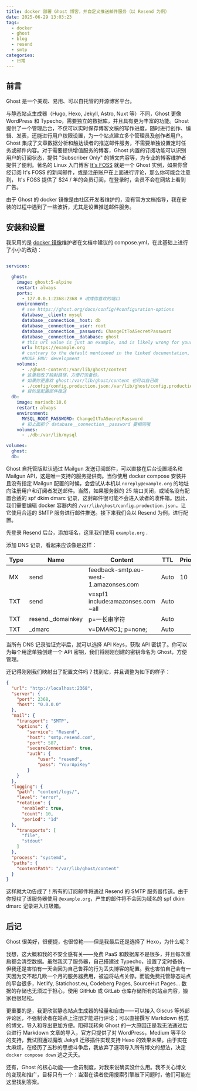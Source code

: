 ```yaml
---
title: docker 部署 Ghost 博客，并自定义推送邮件服务（以 Resend 为例）
date: 2025-06-29 13:03:23
tags:
  - docker
  - ghost
  - blog
  - resend
  - smtp
categories:
  - 日常
---
```

## 前言

Ghost 是一个美观、易用、可以自托管的开源博客平台。

与静态站点生成器（Hugo, Hexo, Jekyll, Astro, Nuxt 等）不同，Ghost 更像 WordPress 和 Typecho，需要独立的数据库，并且具有更为丰富的功能。Ghost 提供了一个管理后台，不仅可以实时保存博客文稿的写作进度，随时进行创作、编辑、发表，还能进行用户权限设置，为一个站点建立多个管理员及创作者用户。Ghost 集成了文章数据分析和触达读者的推送邮件服务，不需要单独设置定时任务或邮件内容。对于需要提供增值服务的博客，Ghost 内置的订阅功能可以识别用户的订阅状态，提供 "Subscriber Only" 的博文内容等，为专业的博客维护者提供了便利。著名的 Linux 入门博客 [It's FOSS](https://itsfoss.com) 就是一个 Ghost 实例，如果你曾经订阅 It's FOSS 的新闻邮件，或是注册账户在上面进行评论，那么你可能会注意到， It's FOSS 提供了 $24 / 年的会员订阅，在登录时，会员不会在网站上看到广告。

由于 Ghost 的 docker 镜像是由社区开发者维护的，没有官方文档指导，我在安装的过程中遇到了一些波折，尤其是设置推送邮件服务。

## 安装和设置

我采用的是 [docker 镜像](https://hub.docker.com/_/ghost/)维护者在文档中建议的 compose.yml，在此基础上进行了小小的改动：

```yaml

services:

  ghost:
    image: ghost:5-alpine
    restart: always
    ports:
      - 127.0.0.1:2368:2368 # 改成你喜欢的端口
    environment:
      # see https://ghost.org/docs/config/#configuration-options
      database__client: mysql
      database__connection__host: db
      database__connection__user: root
      database__connection__password: ChangeItToASecretPassword
      database__connection__database: ghost
      # this url value is just an example, and is likely wrong for your environment!
      url: https://example.org
      # contrary to the default mentioned in the linked documentation, this image defaults to NODE_ENV=production (so development mode needs to be explicitly specified if desired)
      #NODE_ENV: development
    volumes:
      - ./ghost-content:/var/lib/ghost/content
      # 这里我改了映射路径，方便打包备份，
      # 如果你更喜欢 ghost:/var/lib/ghost/content 也可以自己改
      - ./config/config.production.json:/var/lib/ghost/config.production.json
      # 目的是配置邮件推送
  db:
    image: mariadb:10.6
    restart: always
    environment:
      MYSQL_ROOT_PASSWORD: ChangeItToASecretPassword 
      # 和上面那个 database__connection__password 要相同哦
    volumes:
      - ./db:/var/lib/mysql

volumes:
  ghost:
  db:

```

Ghost 自托管版默认通过 Mailgun 发送订阅邮件，可以直接在后台设置域名和 Mailgun API，这是唯一支持的服务提供商。当你使用 docker compose 安装并且没有指定 Mailgun 配置的时候，会尝试从本机以 `noreply@example.org` 的地址向注册用户和订阅者发送邮件。当然，如果服务器的 25 端口关闭，或域名没有配置合适的 spf dkim dmarc 记录，这封邮件很可能不会进入读者的收件箱。因此，我们需要编辑 docker 容器内的 `/var/lib/ghost/config.production.json`，让它使用合适的 SMTP 服务进行邮件推送。接下来我们会以 Resend 为例，进行配置。

先登录 Resend 后台，添加域名，这里我们使用 `example.org` .

添加 DNS 记录，看起来应该像是这样：

| Type | Name              | Content                               | TTL  | Priority |
| ---- | ----------------- | ------------------------------------- | ---- | -------- |
| MX   | send              | feedback-smtp.eu-west-1.amazonses.com | Auto | 10       |
| TXT  | send              | v=spf1 include:amazonses.com ~all     | Auto |          |
| TXT  | resend._domainkey | p=一长串字符                               | Auto |          |
| TXT  | _dmarc            | v=DMARC1; p=none;                     | Auto |          |

当所有 DNS 记录验证完毕后，就可以选择 API Keys，获取 API 密钥了。你可以为每个用途单独创建一个 API 密钥，我们将刚刚创建的密钥命名为 Ghost，方便管理。

还记得刚刚我们映射出了配置文件吗？找到它，并且调整为如下的样子：

```json
{
  "url": "http://localhost:2368",
  "server": {
    "port": 2368,
    "host": "0.0.0.0"
  },
  "mail": {
    "transport": "SMTP",
    "options": {
        "service": "Resend",
        "host": "smtp.resend.com",
        "port": 587,
        "secureConnection": true,
        "auth": {
            "user": "resend",
            "pass": "YourApiKey"
        }
    }
  },
  "logging": {
    "path": "content/logs/",
    "level": "error",
    "rotation": {
      "enabled": true,
      "count": 10,
      "period": "1d"
  },
    "transports": [
      "file",
      "stdout"
    ]
  },
  "process": "systemd",
  "paths": {
    "contentPath": "/var/lib/ghost/content"
  }
}

```

这样就大功告成了！所有的订阅邮件将通过 Resend 的 SMTP 服务器传送。由于你授权了该服务器使用 `@example.org`，产生的邮件将不会因为域名的 spf dkim dmarc 记录进入垃圾箱。

## 后记

Ghost 很美好，很便捷，也很惊艳——但是我最后还是选择了 Hexo，为什么呢？

我想，这大概和我的不安全感有关——免费 PaaS 和数据库不是很多，并且每次重启都会清空数据。虽然我买了服务器，自己搭建过 Typecho，设置了定时备份，但我还是害怕有一天会因为自己鲁莽的行为丢失博客的配置。我也害怕自己会有一天因为交不起几欧一个月的服务器费用，被迫将站点关停。而能免费托管静态站点的平台很多，Netlify, Statichost.eu, Codeberg Pages, SourceHut Pages... 数据的存储也无须过于担心，使用 GitHub 或 GitLab 仓库存储所有的站点内容，搬家也很轻松。

更重要的是，我更欣赏静态站点生成器的轻量和自由——可以接入 Giscus 等外部评论区，不强制读者在站点上注册才能进行评论；可以直接撰写 Markdown 格式的博文，导入和导出更加方便。阻碍我转向 Ghost 的一大原因正是我无法通过后台进行 Markdown 文章的导入，官方只提供了对 WordPress，Medium 等平台的支持，我试图通过魔改 Jekyll 迁移插件实现支持 Hexo 的效果未果。由于实在太麻烦，在经历了五秒的思想斗争后，我放弃了逐项导入所有博文的想法，决定 `docker compose down` 逃之夭夭。

还有，Ghost 的核心功能——会员制度，对我来说确实没什么用。我不关心博文的变现和推广，目标只有一个：当潜在读者使用搜索引擎敲下问题时，他们可能在这里找到答案。


